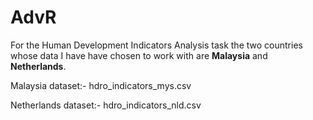 # AdvR
For the Human Development Indicators Analysis task the two countries whose data I have have chosen to work with are <b>Malaysia</b> and <b>Netherlands</b>.

Malaysia dataset:- hdro_indicators_mys.csv

Netherlands dataset:- hdro_indicators_nld.csv
